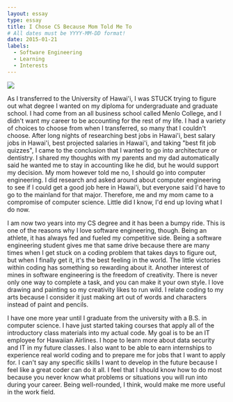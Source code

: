 ```yaml
---
layout: essay
type: essay
title: I Chose CS Because Mom Told Me To
# All dates must be YYYY-MM-DD format!
date: 2015-01-21
labels:
  - Software Engineering
  - Learning
  - Interests
---
```


<img class="ui medium left floated image" src="../images/rtfm.png">

As I transferred to the University of Hawai'i, I was STUCK trying to figure out what degree I wanted on my diploma for undergraduate and graduate school. I had come from an all business school called Menlo College, and I didn't want my career to be accounting for the rest of my life.  I had a variety of choices to choose from when I transferred, so many that I couldn't choose.  After long nights of researching best jobs in Hawai'i, best salary jobs in Hawai'i, best projected salaries in Hawai'i, and taking "best fit job quizzes", I came to the conclusion that I wanted to go into architecture or dentistry.  I shared my thoughts with my parents and my dad automatically said he wanted me to stay in accounting like he did, but he would support my decision.  My mom however told me no, I should go into computer engineering.  I did research and asked around about computer engineering to see if I could get a good job here in Hawai'i, but everyone said I'd have to go to the mainland for that major.  Therefore, me and my mom came to a compromise of computer science.  Little did I know, I'd end up loving what I do now.  

I am now two years into my CS degree and it has been a bumpy ride.  This is one of the reasons why I love software engineering, though.  Being an athlete, it has always fed and fueled my competitive side.  Being a software engineering student gives me that same drive because there are many times when I get stuck on a coding problem that takes days to figure out, but when I finally get it, it's the best feeling in the world.  The little victories within coding has something so rewarding about it.  Another interest of mines in software engineering is the freedom of creativity.  There is never only one way to complete a task, and you can make it your own style.  I love drawing and painting so my creativity likes to run wild.  I relate coding to my arts because I consider it just making art out of words and characters instead of paint and pencils.  

I have one more year until I graduate from the university with a B.S. in computer science.  I have just started taking courses that apply all of the introductory class materials into my actual code.  My goal is to be an IT employee for Hawaiian Airlines.  I hope to learn more about data security and IT in my future classes.  I also want to be able to earn internships to experience real world coding and to prepare me for jobs that I want to apply for.  I can't say any specific skills I want to develop in the future because I feel like a great coder can do it all.  I feel that I should know how to do most because you never know what problems or situations you will run into during your career.  Being well-rounded, I think, would make me more useful in the work field.

